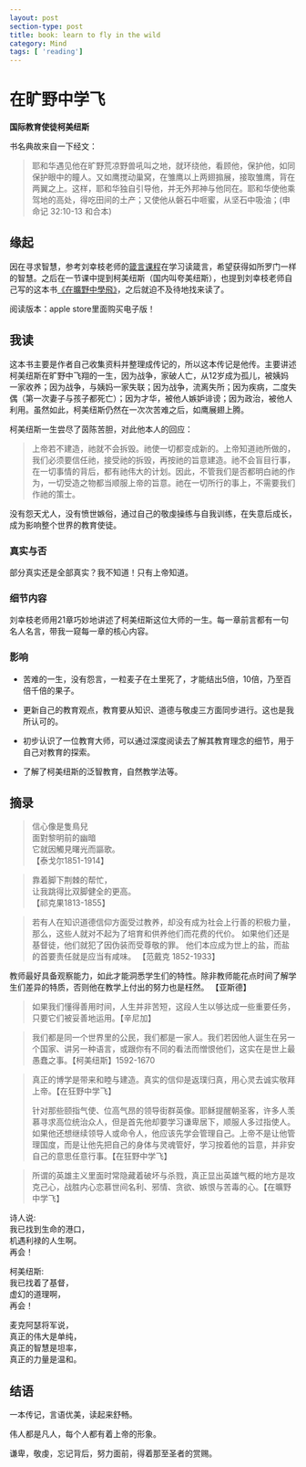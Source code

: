 ```yaml
---
layout: post
section-type: post
title: book: learn to fly in the wild
category: Mind
tags: [ 'reading']
---
```

# 在旷野中学飞 #

**国际教育使徒柯美纽斯**

书名典故来自一下经文：

> 耶和华遇见他在旷野荒凉野兽吼叫之地，就环绕他，看顾他，保护他，如同保护眼中的瞳人。又如鹰搅动巢窝，在雏鹰以上两翅搧展，接取雏鹰，背在两翼之上。这样，耶和华独自引导他，并无外邦神与他同在。耶和华使他乘驾地的高处，得吃田间的土产；又使他从磐石中咂蜜，从坚石中吸油；(申命记 32:10-13 和合本)

## 缘起 ##

因在寻求智慧，参考刘幸枝老师的[箴言课程](http://fyyy.tv/html/2161.html)在学习读箴言，希望获得如所罗门一样的智慧。之后在一节课中提到柯美纽斯（国内叫夸美纽斯），也提到刘幸枝老师自己写的这本书[《在曠野中學飛》](http://book.douban.com/subject/24756439/)，之后就迫不及待地找来读了。

阅读版本：apple store里面购买电子版！

## 我读 ##

这本书主要是作者自己收集资料并整理成传记的，所以这本传记是他传。主要讲述柯美纽斯在旷野中飞翔的一生，因为战争，家破人亡，从12岁成为孤儿，被姨妈一家收养；因为战争，与姨妈一家失联；因为战争，流离失所；因为疾病，二度失偶（第一次妻子与孩子都死亡）；因为才华，被他人嫉妒诽谤；因为政治，被他人利用。虽然如此，柯美纽斯仍然在一次次苦难之后，如鹰展翅上腾。

柯美纽斯一生尝尽了茵陈苦胆，对此他本人的回应：

> 上帝若不建造，祂就不会拆毁。祂使一切都变成新的。上帝知道祂所做的，我们必须要信任祂，接受祂的拆毁，再按祂的旨意建造。祂不会盲目行事，在一切事情的背后，都有祂伟大的计划。因此，不管我们是否都明白祂的作为，一切受造之物都当顺服上帝的旨意。祂在一切所行的事上，不需要我们作祂的策士。

没有怨天尤人，没有愤世嫉俗，通过自己的敬虔操练与自我训练，在失意后成长，成为影响整个世界的教育使徒。

### 真实与否 ###

部分真实还是全部真实？我不知道！只有上帝知道。

### 细节内容 ###

刘幸枝老师用21章巧妙地讲述了柯美纽斯这位大师的一生。每一章前言都有一句名人名言，带我一窥每一章的核心内容。

### 影响 ###

- 苦难的一生，没有怨言，一粒麦子在土里死了，才能结出5倍，10倍，乃至百倍千倍的果子。

- 更新自己的教育观点，教育要从知识、道德与敬虔三方面同步进行。这也是我所认可的。

- 初步认识了一位教育大师，可以通过深度阅读去了解其教育理念的细节，用于自己对教育的探索。

- 了解了柯美纽斯的泛智教育，自然教学法等。

## 摘录 ##

> 信心像是隻鳥兒  
面對黎明前的幽暗  
它就因觸見曙光而謳歌。  
【泰戈尔1851-1914】

> 靠着脚下荆棘的帮忙，  
让我跳得比双脚健全的更高。  
【祁克果1813-1855】

> 若有人在知识道德信仰方面受过教养，却没有成为社会上行善的积极力量，那么，这些人就对不起为了培育和供养他们而花费的代价。
如果他们还是基督徒，他们就犯了因伪装而受尊敬的罪。
他们本应成为世上的盐，而盐的首要责任就是应当有咸味。
【范戴克 1852-1933】

> 
教师最好具备观察能力，如此才能洞悉学生们的特性。除非教师能花点时间了解学生们差异的特质，否则他在教学上付出的努力也是枉然。 【亚斯德】

> 如果我们懂得善用时间，人生并非苦短，这段人生以够达成一些重要任务，只要它们被妥善地运用。【辛尼加】

> 我们都是同一个世界里的公民，我们都是一家人。我们若因他人诞生在另一个国家、讲另一种语言，或跟你有不同的看法而憎恨他们，这实在是世上最愚蠢之事。【柯美纽斯】1592-1670

> 真正的博学是带来和睦与建造。真实的信仰是返璞归真，用心灵去诚实敬拜上帝。【在狂野中学飞】
> 
> 针对那些颐指气使、位高气昂的领导街群英像。耶稣提醒朝圣客，许多人羡慕寻求高位统治众人，但是首先他却要学习谦卑居下，顺服人多过指使人。如果他还想继续领导人或命令人，他应该先学会管理自己。上帝不是让他管理国度，而是让他先把自己的身体与灵魂管好，学习按着他的旨意，并非安自己的意思任意行事。【在狂野中学飞】

> 所谓的英雄主义里面时常隐藏着破坏与杀戮，真正显出英雄气概的地方是攻克己心，战胜内心恋慕世间名利、邪情、贪欲、嫉恨与苦毒的心。【在曠野中学飞】


诗人说:  
我已找到生命的港口，  
机遇利禄的人生啊。  
再会！

柯美纽斯:  
我已找着了基督，  
虚幻的道理啊，  
再会！

麦克阿瑟将军说，   
真正的伟大是单纯，  
真正的智慧是坦率，  
真正的力量是温和。  

## 结语 ##

一本传记，言语优美，读起来舒畅。

伟人都是凡人，每个人都有着上帝的形象。

谦卑，敬虔，忘记背后，努力面前，得着那至圣者的赏赐。

